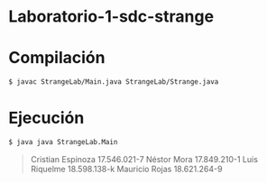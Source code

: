 # Laboratorio-1-sdc-strange

# Compilación
```sh
$ javac StrangeLab/Main.java StrangeLab/Strange.java
```
# Ejecución
```sh
$ java java StrangeLab.Main 
```

> Cristian Espinoza 17.546.021-7
> Néstor Mora 17.849.210-1 
> Luis Riquelme 18.598.138-k
> Mauricio Rojas 18.621.264-9